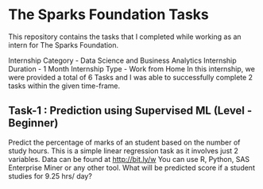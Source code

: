 # The Sparks Foundation Tasks
This repository contains the tasks that I completed while working as an intern for The Sparks Foundation.

Internship Category - Data Science and Business Analytics
Internship Duration - 1 Month 
Internship Type - Work from Home
In this internship, we were provided a total of 6 Tasks and I was able to successfully complete 2 tasks within the given time-frame.



## Task-1 : Prediction using Supervised ML (Level - Beginner)

Predict the percentage of marks of an student based on the number of study hours.
This is a simple linear regression task as it involves just 2 variables.
Data can be found at http://bit.ly/w
You can use R, Python, SAS Enterprise Miner or any other tool.
What will be predicted score if a student studies for 9.25 hrs/ day?




